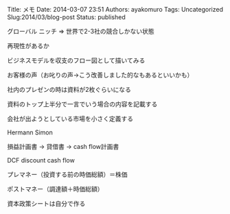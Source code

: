 Title: メモ
Date: 2014-03-07 23:51
Authors: ayakomuro
Tags:  Uncategorized
Slug:2014/03/blog-post
Status: published






グローバル ニッチ =\> 世界で2-3社の競合しかない状態









再現性があるか





ビジネスモデルを収支のフロー図として描いてみる









お客様の声（お叱りの声-\>こう改善しました的なもあるといいかも）









社内のプレゼンの時は資料が2枚ぐらいになる





資料のトップ上半分で一言でいう場合の内容を記載する





会社が出ようとしている市場を小さく定義する





Hermann Simon









損益計画書 -\> 貸借書 -\> cash flow計画書





DCF discount cash flow









プレマネー（投資する前の時価総額）＝株価





ポストマネー（調達額＋時価総額）









資本政策シートは自分で作る


